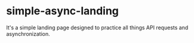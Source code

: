 # simple-async-landing
It's a simple landing page designed to practice all things API requests and asynchronization.
